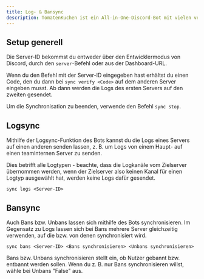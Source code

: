 ```yaml
---
title: Log- & Bansync
description: TomatenKuchen ist ein All-in-One-Discord-Bot mit vielen verschiedenen Funktionen. Hilft beim Setup von Log- und Bansync.
---
```


## Setup generell

Die Server-ID bekommst du entweder über den Entwicklermodus von Discord, durch den `server`-Befehl oder aus der Dashboard-URL.

Wenn du den Befehl mit der Server-ID eingegeben hast erhältst du einen Code, den du dann bei `sync verify <Code>` auf dem anderen Server eingeben musst. Ab dann werden die Logs des ersten Servers auf den zweiten gesendet.

Um die Synchronisation zu beenden, verwende den Befehl `sync stop`.

## Logsync

Mithilfe der Logsync-Funktion des Bots kannst du die Logs eines Servers auf einen anderen senden lassen, z. B. um Logs von einem Haupt- auf einen teaminternen Server zu senden.

Dies betrifft alle Logtypen - beachte, dass die Logkanäle vom Zielserver übernommen werden, wenn der Zielserver also keinen Kanal für einen Logtyp ausgewählt hat, werden keine Logs dafür gesendet.

`sync logs <Server-ID>`

## Bansync

Auch Bans bzw. Unbans lassen sich mithilfe des Bots synchronisieren. Im Gegensatz zu Logs lassen sich bei Bans mehrere Server gleichzeitig verwenden, auf die bzw. von denen synchronisiert wird.

`sync bans <Server-ID> <Bans synchronisieren> <Unbans synchronisieren>`

Bans bzw. Unbans synchronisieren stellt ein, ob Nutzer gebannt bzw. entbannt werden sollen. Wenn du z. B. nur Bans synchronisieren willst, wähle bei Unbans "False" aus.
